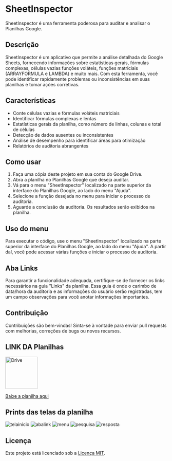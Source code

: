 # SheetInspector

SheetInspector é uma ferramenta poderosa para auditar e analisar o Planilhas Google.

## Descrição

SheetInspector é um aplicativo que permite a análise detalhada do Google Sheets, fornecendo informações sobre estatísticas gerais, fórmulas complexas, células vazias  funções voláteis, funções matriciais (ARRAYFORMULA e LAMBDA) e muito mais. Com esta ferramenta, você pode identificar rapidamente problemas ou inconsistências em suas planilhas e tomar ações corretivas.

## Características

- Conte células vazias e fórmulas voláteis  matriciais
- Identificar fórmulas complexas e lentas
- Estatísticas gerais da planilha, como número de linhas, colunas e total de células
- Detecção de dados ausentes ou inconsistentes
- Análise de desempenho para identificar áreas para otimização
- Relatórios de auditoria abrangentes

## Como usar

1. Faça uma cópia deste projeto em sua conta do Google Drive.
2. Abra a planilha no Planilhas Google que deseja auditar.
3. Vá para o menu "SheetInspector" localizado na parte superior da interface do Planilhas Google, ao lado do menu "Ajuda".
4. Selecione a função desejada no menu para iniciar o processo de auditoria.
5. Aguarde a conclusão da auditoria. Os resultados serão exibidos na planilha.

## Uso do menu

Para executar o código, use o menu "SheetInspector" localizado na parte superior da interface do Planilhas Google, ao lado do menu "Ajuda". A partir daí, você pode acessar várias funções e iniciar o processo de auditoria.

## Aba Links

Para garantir a funcionalidade adequada, certifique-se de fornecer os links necessários na guia "Links" da planilha. Essa guia é onde o carimbo de data/hora da auditoria e as informações do usuário serão registradas, tem um campo observações para você anotar informações importantes.

## Contribuição

Contribuições são bem-vindas! Sinta-se à vontade para enviar pull requests com melhorias, correções de bugs ou novos recursos.


## LINK DA Planilhas
<img src="https://github.com/mayaemerson/sheetinspector/assets/57040825/d2cb7099-f5b3-43a5-b84a-a828c8219f99" alt="Drive" width="100" />

[Baixe a planilha aqui](https://docs.google.com/spreadsheets/d/1mENlILQA4dIVnjiHlp1b7KA1RFZ3nR0JylQuNCF6WJo/copy)


## Prints das telas da planilha

![telainicio](https://github.com/mayaemerson/sheetinspector/assets/57040825/e36d5d5c-751c-4e66-98f2-75c6741074ae)
![abalink](https://github.com/mayaemerson/sheetinspector/assets/57040825/8187d368-6897-433b-9e18-e9e0309282f3)
![menu](https://github.com/mayaemerson/sheetinspector/assets/57040825/644de4c2-14d2-45bd-b0f1-f84ef9852d90)
![pesquisa](https://github.com/mayaemerson/sheetinspector/assets/57040825/403f7fa4-3a92-4720-8dc2-10c10b08bd69)
![resposta](https://github.com/mayaemerson/sheetinspector/assets/57040825/0a1c9409-d3d2-458c-a8d4-f4d1d5a87b5d)
## Licença

Este projeto está licenciado sob a [Licença MIT](https://opensource.org/licenses/MIT).

